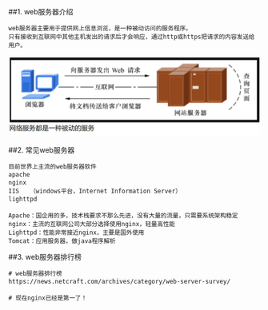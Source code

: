 ##1. web服务器介绍

```shell
web服务器主要用于提供网上信息浏览，是一种被动访问的服务程序。
只有接收到互联网中其他主机发出的请求后才会响应，通过http或https把请求的内容发送给用户。
```



![webService](../assets/images/webService.png)

##2. 常见web服务器
```shell
目前世界上主流的web服务器软件
apache
nginx
IIS   （windows平台，Internet Information Server）
lighttpd

Apache：国企用的多，技术栈要求不那么先进，没有大量的流量，只需要系统架构稳定
nginx：主流的互联网公司大部分选择使用nginx，轻量高性能
Lighttpd：性能非常接近nginx，主要是国外使用
Tomcat：应用服务器，做java程序解析
```
##3. web服务器排行榜
```shell
# web服务器排行榜
https://news.netcraft.com/archives/category/web-server-survey/

# 现在nginx已经是第一了！
```